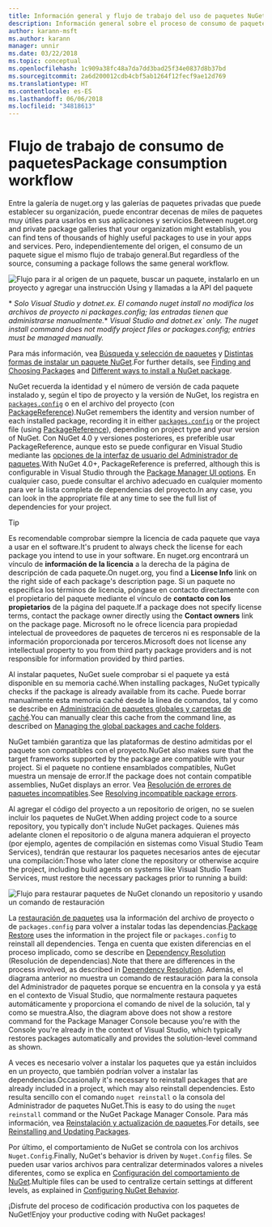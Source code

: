 ```yaml
---
title: Información general y flujo de trabajo del uso de paquetes NuGet
description: Información general sobre el proceso de consumo de paquetes de NuGet en un proyecto, con vínculos a otras partes específicas del proceso.
author: karann-msft
ms.author: karann
manager: unnir
ms.date: 03/22/2018
ms.topic: conceptual
ms.openlocfilehash: 1c909a38fc48a7da7dd3bad25f34e0837d8b37bd
ms.sourcegitcommit: 2a6d200012cdb4cbf5ab1264f12fecf9ae12d769
ms.translationtype: HT
ms.contentlocale: es-ES
ms.lasthandoff: 06/06/2018
ms.locfileid: "34818613"
---
```

# <a name="package-consumption-workflow"></a><span data-ttu-id="64a15-103">Flujo de trabajo de consumo de paquetes</span><span class="sxs-lookup"><span data-stu-id="64a15-103">Package consumption workflow</span></span>

<span data-ttu-id="64a15-104">Entre la galería de nuget.org y las galerías de paquetes privadas que puede establecer su organización, puede encontrar decenas de miles de paquetes muy útiles para usarlos en sus aplicaciones y servicios.</span><span class="sxs-lookup"><span data-stu-id="64a15-104">Between nuget.org and private package galleries that your organization might establish, you can find tens of thousands of highly useful packages to use in your apps and services.</span></span> <span data-ttu-id="64a15-105">Pero, independientemente del origen, el consumo de un paquete sigue el mismo flujo de trabajo general.</span><span class="sxs-lookup"><span data-stu-id="64a15-105">But regardless of the source, consuming a package follows the same general workflow.</span></span>

![Flujo para ir al origen de un paquete, buscar un paquete, instalarlo en un proyecto y agregar una instrucción Using y llamadas a la API del paquete](media/Overview-01-GeneralFlow.png)

<span data-ttu-id="64a15-107">\* _Solo Visual Studio y dotnet.ex. El comando nuget install no modifica los archivos de proyecto ni packages.config; las entradas tienen que administrarse manualmente._</span><span class="sxs-lookup"><span data-stu-id="64a15-107">\* _Visual Studio and dotnet.ex\` only. The nuget install command does not modify project files or packages.config; entries must be managed manually._</span></span>

<span data-ttu-id="64a15-108">Para más información, vea [Búsqueda y selección de paquetes](../consume-packages/finding-and-choosing-packages.md) y [Distintas formas de instalar un paquete NuGet](ways-to-install-a-package.md).</span><span class="sxs-lookup"><span data-stu-id="64a15-108">For further details, see [Finding and Choosing Packages](../consume-packages/finding-and-choosing-packages.md) and [Different ways to install a NuGet package](ways-to-install-a-package.md).</span></span>

<span data-ttu-id="64a15-109">NuGet recuerda la identidad y el número de versión de cada paquete instalado y, según el tipo de proyecto y la versión de NuGet, los registra en [`packages.config`](../reference/packages-config.md) o en el archivo del proyecto (con [PackageReference](../consume-packages/package-references-in-project-files.md)).</span><span class="sxs-lookup"><span data-stu-id="64a15-109">NuGet remembers the identity and version number of each installed package, recording it in either [`packages.config`](../reference/packages-config.md) or the project file (using [PackageReference](../consume-packages/package-references-in-project-files.md)), depending on project type and your version of NuGet.</span></span> <span data-ttu-id="64a15-110">Con NuGet 4.0 y versiones posteriores, es preferible usar PackageReference, aunque esto se puede configurar en Visual Studio mediante las [opciones de la interfaz de usuario del Administrador de paquetes](../tools/package-manager-ui.md).</span><span class="sxs-lookup"><span data-stu-id="64a15-110">With NuGet 4.0+, PackageReference is preferred, although this is configurable in Visual Studio through the [Package Manager UI options](../tools/package-manager-ui.md).</span></span> <span data-ttu-id="64a15-111">En cualquier caso, puede consultar el archivo adecuado en cualquier momento para ver la lista completa de dependencias del proyecto.</span><span class="sxs-lookup"><span data-stu-id="64a15-111">In any case, you can look in the appropriate file at any time to see the full list of dependencies for your project.</span></span>

> [!Tip]
> <span data-ttu-id="64a15-112">Es recomendable comprobar siempre la licencia de cada paquete que vaya a usar en el software.</span><span class="sxs-lookup"><span data-stu-id="64a15-112">It's prudent to always check the license for each package you intend to use in your software.</span></span> <span data-ttu-id="64a15-113">En nuget.org encontrará un vínculo de **información de la licencia** a la derecha de la página de descripción de cada paquete.</span><span class="sxs-lookup"><span data-stu-id="64a15-113">On nuget.org, you find a **License Info** link on the right side of each package's description page.</span></span> <span data-ttu-id="64a15-114">Si un paquete no especifica los términos de licencia, póngase en contacto directamente con el propietario del paquete mediante el vínculo de **contacto con los propietarios** de la página del paquete.</span><span class="sxs-lookup"><span data-stu-id="64a15-114">If a package does not specify license terms, contact the package owner directly using the **Contact owners** link on the package page.</span></span> <span data-ttu-id="64a15-115">Microsoft no le ofrece licencia para propiedad intelectual de proveedores de paquetes de terceros ni es responsable de la información proporcionada por terceros.</span><span class="sxs-lookup"><span data-stu-id="64a15-115">Microsoft does not license any intellectual property to you from third party package providers and is not responsible for information provided by third parties.</span></span>

<span data-ttu-id="64a15-116">Al instalar paquetes, NuGet suele comprobar si el paquete ya está disponible en su memoria caché.</span><span class="sxs-lookup"><span data-stu-id="64a15-116">When installing packages, NuGet typically checks if the package is already available from its cache.</span></span> <span data-ttu-id="64a15-117">Puede borrar manualmente esta memoria caché desde la línea de comandos, tal y como se describe en [Administración de paquetes globales y carpetas de caché](../consume-packages/managing-the-global-packages-and-cache-folders.md).</span><span class="sxs-lookup"><span data-stu-id="64a15-117">You can manually clear this cache from the command line, as described on [Managing the global packages and cache folders](../consume-packages/managing-the-global-packages-and-cache-folders.md).</span></span>

<span data-ttu-id="64a15-118">NuGet también garantiza que las plataformas de destino admitidas por el paquete son compatibles con el proyecto.</span><span class="sxs-lookup"><span data-stu-id="64a15-118">NuGet also makes sure that the target frameworks supported by the package are compatible with your project.</span></span> <span data-ttu-id="64a15-119">Si el paquete no contiene ensamblados compatibles, NuGet muestra un mensaje de error.</span><span class="sxs-lookup"><span data-stu-id="64a15-119">If the package does not contain compatible assemblies, NuGet displays an error.</span></span> <span data-ttu-id="64a15-120">Vea [Resolución de errores de paquetes incompatibles](dependency-resolution.md#resolving-incompatible-package-errors).</span><span class="sxs-lookup"><span data-stu-id="64a15-120">See [Resolving incompatible package errors](dependency-resolution.md#resolving-incompatible-package-errors).</span></span>

<span data-ttu-id="64a15-121">Al agregar el código del proyecto a un repositorio de origen, no se suelen incluir los paquetes de NuGet.</span><span class="sxs-lookup"><span data-stu-id="64a15-121">When adding project code to a source repository, you typically don't include NuGet packages.</span></span> <span data-ttu-id="64a15-122">Quienes más adelante clonen el repositorio o de alguna manera adquieran el proyecto (por ejemplo, agentes de compilación en sistemas como Visual Studio Team Services), tendrán que restaurar los paquetes necesarios antes de ejecutar una compilación:</span><span class="sxs-lookup"><span data-stu-id="64a15-122">Those who later clone the repository or otherwise acquire the project, including build agents on systems like Visual Studio Team Services, must restore the necessary packages prior to running a build:</span></span>

![Flujo para restaurar paquetes de NuGet clonando un repositorio y usando un comando de restauración](media/Overview-02-RestoreFlow.png)

<span data-ttu-id="64a15-124">La [restauración de paquetes](../consume-packages/package-restore.md) usa la información del archivo de proyecto o de `packages.config` para volver a instalar todas las dependencias.</span><span class="sxs-lookup"><span data-stu-id="64a15-124">[Package Restore](../consume-packages/package-restore.md) uses the information in the project file or `packages.config` to reinstall all dependencies.</span></span> <span data-ttu-id="64a15-125">Tenga en cuenta que existen diferencias en el proceso implicado, como se describe en [Dependency Resolution](../consume-packages/dependency-resolution.md) (Resolución de dependencias).</span><span class="sxs-lookup"><span data-stu-id="64a15-125">Note that there are differences in the process involved, as described in [Dependency Resolution](../consume-packages/dependency-resolution.md).</span></span> <span data-ttu-id="64a15-126">Además, el diagrama anterior no muestra un comando de restauración para la consola del Administrador de paquetes porque se encuentra en la consola y ya está en el contexto de Visual Studio, que normalmente restaura paquetes automáticamente y proporciona el comando de nivel de la solución, tal y como se muestra.</span><span class="sxs-lookup"><span data-stu-id="64a15-126">Also, the diagram above does not show a restore command for the Package Manager Console because you're with the Console you're already in the context of Visual Studio, which typically restores packages automatically and provides the solution-level command as shown.</span></span>

<span data-ttu-id="64a15-127">A veces es necesario volver a instalar los paquetes que ya están incluidos en un proyecto, que también podrían volver a instalar las dependencias.</span><span class="sxs-lookup"><span data-stu-id="64a15-127">Occasionally it's necessary to reinstall packages that are already included in a project, which may also reinstall dependencies.</span></span> <span data-ttu-id="64a15-128">Esto resulta sencillo con el comando `nuget reinstall` o la consola del Administrador de paquetes NuGet.</span><span class="sxs-lookup"><span data-stu-id="64a15-128">This is easy to do using the `nuget reinstall` command or the NuGet Package Manager Console.</span></span> <span data-ttu-id="64a15-129">Para más información, vea [Reinstalación y actualización de paquetes](../consume-packages/reinstalling-and-updating-packages.md).</span><span class="sxs-lookup"><span data-stu-id="64a15-129">For details, see [Reinstalling and Updating Packages](../consume-packages/reinstalling-and-updating-packages.md).</span></span>

<span data-ttu-id="64a15-130">Por último, el comportamiento de NuGet se controla con los archivos `Nuget.Config`.</span><span class="sxs-lookup"><span data-stu-id="64a15-130">Finally, NuGet's behavior is driven by `Nuget.Config` files.</span></span> <span data-ttu-id="64a15-131">Se pueden usar varios archivos para centralizar determinados valores a niveles diferentes, como se explica en [Configuración del comportamiento de NuGet](../consume-packages/configuring-nuget-behavior.md).</span><span class="sxs-lookup"><span data-stu-id="64a15-131">Multiple files can be used to centralize certain settings at different levels, as explained in [Configuring NuGet Behavior](../consume-packages/configuring-nuget-behavior.md).</span></span>

<span data-ttu-id="64a15-132">¡Disfrute del proceso de codificación productiva con los paquetes de NuGet!</span><span class="sxs-lookup"><span data-stu-id="64a15-132">Enjoy your productive coding with NuGet packages!</span></span>
